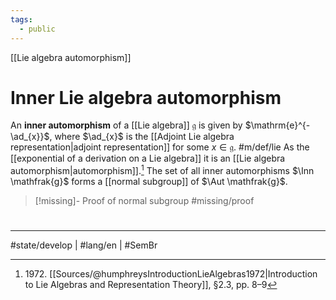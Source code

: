```yaml
---
tags:
  - public
---
```

[[Lie algebra automorphism]]
# Inner Lie algebra automorphism

An **inner automorphism** of a [[Lie algebra]] $\mathfrak{g}$ is given by $\mathrm{e}^{-\ad_{x}}$, where $\ad_{x}$ is the [[Adjoint Lie algebra representation|adjoint representation]] for some $x \in \mathfrak{g}$. #m/def/lie 
As the [[exponential of a derivation on a Lie algebra]] it is an [[Lie algebra automorphism|automorphism]].[^1972]
The set of all inner automorphisms $\Inn \mathfrak{g}$ forms a [[normal subgroup]] of $\Aut \mathfrak{g}$.

> [!missing]- Proof of normal subgroup
> #missing/proof

  [^1972]: 1972\. [[Sources/@humphreysIntroductionLieAlgebras1972|Introduction to Lie Algebras and Representation Theory]], §2.3, pp. 8–9

#
---
#state/develop | #lang/en | #SemBr
